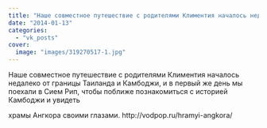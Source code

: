 ```yaml
---
title: "Наше совместное путешествие с родителями Климентия началось недалеко от границы Таиланда и Камбоджи,..."
date: "2014-01-13"
categories: 
  - "vk_posts"
cover:
  image: "images/319270517-1.jpg"
---
```


Наше совместное путешествие с родителями Климентия началось недалеко от границы Таиланда и Камбоджи, и в первый же день мы поехали в Сием Рип, чтобы поближе познакомиться с историей Камбоджи и увидеть

<!--more--> храмы Ангкора своими глазами. http://vodpop.ru/hramyi-angkora/
